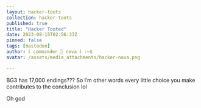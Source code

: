 ```yaml
---
layout: hacker-toots
collection: hacker-toots
published: true
title: "Hacker Tooted"
date: 2023-08-15T02:56:33Z
pinned: false
tags: [mastodon]
author: ⸸ commander ░ nova ⸸ :~$
avatar: /assets/media_attachments/hacker-nova.png

---
```


<p>BG3 has 17,000 endings??? So I’m other words every little choice you make contributes to the conclusion lol</p><p>Oh god</p>


